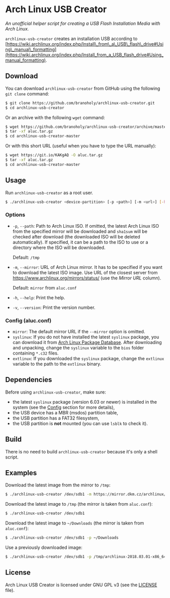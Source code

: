 # Arch Linux USB Creator

*An unofficial helper script for creating a USB Flash Installation Media with
Arch Linux.*

`archlinux-usb-creator` creates an installation USB according to
[https://wiki.archlinux.org/index.php/Install\_from\_a\_USB\_flash\_drive#Using\_manual\_formatting](https://wiki.archlinux.org/index.php/Install_from_a_USB_flash_drive#Using_manual_formatting).

## Download
You can download `archlinux-usb-creator` from GitHub using the following
`git clone` command:
```bash
$ git clone https://github.com/branoholy/archlinux-usb-creator.git
$ cd archlinux-usb-creator
```

Or an archive with the following `wget` command:
```bash
$ wget https://github.com/branoholy/archlinux-usb-creator/archive/master.tar.gz -O aluc.tar.gz
$ tar -xf aluc.tar.gz
$ cd archlinux-usb-creator-master
```

Or with this short URL (useful when you have to type the URL manually):
```bash
$ wget https://git.io/KAKgAQ -O aluc.tar.gz
$ tar -xf aluc.tar.gz
$ cd archlinux-usb-creator-master
```

## Usage
Run `archlinux-usb-creator` as a root user.

```bash
$ ./archlinux-usb-creator <device-partition> [-p <path>] [-m <url>] [-h]
```

### Options
* `-p`, `--path`: Path to Arch Linux ISO. If omitted, the latest Arch Linux ISO
  from the specified mirror will be downloaded and `sha1sum` will be checked
  after download (the downloaded ISO will be deleted automatically). If
  specified, it can be a path to the ISO to use or a directory where the ISO
  will be downloaded.

  Default: `/tmp`
* `-m`, `--mirror`: URL of Arch Linux mirror. It has to be specified if you want
  to download the latest ISO image. Use URL of the closest server from
  https://www.archlinux.org/mirrors/status/ (use the *Mirror URL* column).

  Default: `mirror` from `aluc.conf`
* `-h`, `--help`: Print the help.
* `-v`, `--version`: Print the version number.

### Config (aluc.conf)
* `mirror`: The default mirror URL if the `--mirror` option is omitted.
* `syslinux`: If you do not have installed the latest `syslinux` package, you
  can download it from [Arch Linux Package Database](https://www.archlinux.org/packages/core/x86_64/syslinux/download/).
  After downloading and unpacking, change the `syslinux` variable to the `bios`
  folder containing `*.c32` files.
* `extlinux`: If you downloaded the `syslinux` package, change the `extlinux`
  variable to the path to the `extlinux` binary.

## Dependencies
Before using `archlinux-usb-creator`, make sure:

* the latest `syslinux` package (version 6.03 or newer) is installed in the
  system (see the [Config](#config) section for more details),
* the USB device has a MBR (msdos) partition table,
* the USB partition has a FAT32 filesystem,
* the USB partition is **not** mounted (you can use `lsblk` to check it).

## Build
There is no need to build `archlinux-usb-creator` because it's only a shell
script.

## Examples
Download the latest image from the mirror to `/tmp`:
```bash
$ ./archlinux-usb-creator /dev/sdb1 -m https://mirror.dkm.cz/archlinux/
```

Download the latest image to `/tmp` (the mirror is taken from `aluc.conf`):
```bash
$ ./archlinux-usb-creator /dev/sdb1
```

Download the latest image to `~/Downloads` (the mirror is taken from `aluc.conf`):
```bash
$ ./archlinux-usb-creator /dev/sdb1 -p ~/Downloads
```

Use a previously downloaded image:
```bash
$ ./archlinux-usb-creator /dev/sdb1 -p /tmp/archlinux-2018.03.01-x86_64.iso
```

## License
Arch Linux USB Creator is licensed under GNU GPL v3 (see the
[LICENSE](https://github.com/branoholy/archlinux-usb-creator/blob/master/LICENSE)
file).
